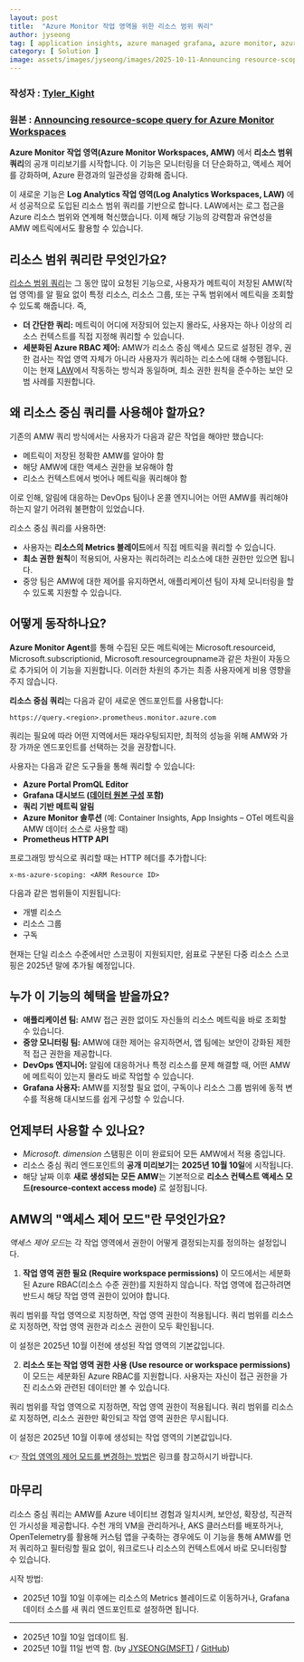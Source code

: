 ```yaml
---
layout: post
title:  "Azure Monitor 작업 영역을 위한 리소스 범위 쿼리"
author: jyseong
tag: [ application insights, azure managed grafana, azure monitor, azure monitor managed service for prometheus, opentelemetry, updates ]
category: [ Solution ]
image: assets/images/jyseong/images/2025-10-11-Announcing resource-scope query for Azure Monitor Workspaces/blog post resource 4.png
---
```


### 작성자 : [Tyler_Kight](https://techcommunity.microsoft.com/users/tyler_kight/818335)
### 원본 : [Announcing resource-scope query for Azure Monitor Workspaces](https://techcommunity.microsoft.com/blog/azureobservabilityblog/announcing-resource-scope-query-for-azure-monitor-workspaces/4460567)

**Azure Monitor 작업 영역(Azure Monitor Workspaces, AMW)** 에서 **리소스 범위 쿼리**의 공개 미리보기를 시작합니다. 이 기능은 모니터링을 더 단순화하고, 액세스 제어를 강화하며, Azure 환경과의 일관성을 강화해 줍니다.

이 새로운 기능은 **Log Analytics 작업 영역(Log Analytics Workspaces, LAW)** 에서 성공적으로 도입된 리소스 범위 쿼리를 기반으로 합니다. LAW에서는 로그 접근을 Azure 리소스 범위와 연계해 혁신했습니다. 이제 해당 기능의 강력함과 유연성을 AMW 메트릭에서도 활용할 수 있습니다.

## 리소스 범위 쿼리란 무엇인가요?
[리소스 범위 쿼리](https://learn.microsoft.com/en-us/azure/azure-monitor/metrics/azure-monitor-workspace-manage-access)는 그 동안 많이 요청된 기능으로, 사용자가 메트릭이 저장된 AMW(작업 영역)를 알 필요 없이 특정 리소스, 리소스 그룹, 또는 구독 범위에서 메트릭을 조회할 수 있도록 해줍니다. 즉,

- **더 간단한 쿼리:** 메트릭이 어디에 저장되어 있는지 몰라도, 사용자는 하나 이상의 리소스 컨텍스트를 직접 지정해 쿼리할 수 있습니다.
- **세분화된 Azure RBAC 제어:** AMW가 리소스 중심 액세스 모드로 설정된 경우, 권한 검사는 작업 영역 자체가 아니라 사용자가 쿼리하는 리소스에 대해 수행됩니다. 이는 현재 [LAW](https://learn.microsoft.com/en-us/azure/azure-monitor/logs/manage-access?tabs=portal)에서 작동하는 방식과 동일하며, 최소 권한 원칙을 준수하는 보안 모범 사례를 지원합니다.

## 왜 리소스 중심 쿼리를 사용해야 할까요?
기존의 AMW 쿼리 방식에서는 사용자가 다음과 같은 작업을 해야만 했습니다:

- 메트릭이 저장된 정확한 AMW를 알아야 함
- 해당 AMW에 대한 액세스 권한을 보유해야 함
- 리소스 컨텍스트에서 벗어나 메트릭을 쿼리해야 함

이로 인해, 알림에 대응하는 DevOps 팀이나 온콜 엔지니어는 어떤 AMW를 쿼리해야 하는지 알기 어려워 불편함이 있었습니다.

리소스 중심 쿼리를 사용하면:

- 사용자는 **리소스의 Metrics 블레이드**에서 직접 메트릭을 쿼리할 수 있습니다.
- **최소 권한 원칙**이 적용되어, 사용자는 쿼리하려는 리소스에 대한 권한만 있으면 됩니다.
- 중앙 팀은 AMW에 대한 제어를 유지하면서, 애플리케이션 팀이 자체 모니터링을 할 수 있도록 지원할 수 있습니다.

## 어떻게 동작하나요?
**Azure Monitor Agent**를 통해 수집된 모든 메트릭에는 Microsoft.resourceid, Microsoft.subscriptionid, Microsoft.resourcegroupname과 같은 차원이 자동으로 추가되어 이 기능을 지원합니다. 이러한 차원의 추가는 최종 사용자에게 비용 영향을 주지 않습니다.

**리소스 중심 쿼리**는 다음과 같이 새로운 엔드포인트를 사용합니다:

```
https://query.<region>.prometheus.monitor.azure.com
```

쿼리는 필요에 따라 어떤 지역에서든 재라우팅되지만, 최적의 성능을 위해 AMW와 가장 가까운 엔드포인트를 선택하는 것을 권장합니다.

사용자는 다음과 같은 도구들을 통해 쿼리할 수 있습니다:

- **Azure Portal PromQL Editor**
- **Grafana 대시보드 ([데이터 원본 구성](https://learn.microsoft.com/en-us/azure/azure-monitor/metrics/azure-monitor-workspace-manage-access) 포함)**
- **쿼리 기반 메트릭 알림**
- **Azure Monitor 솔루션** (예: Container Insights, App Insights – OTel 메트릭을 AMW 데이터 소스로 사용할 때)
- **Prometheus HTTP API**

프로그래밍 방식으로 쿼리할 때는 HTTP 헤더를 추가합니다:
```
x-ms-azure-scoping: <ARM Resource ID>
```

다음과 같은 범위들이 지원됩니다:

- 개별 리소스
- 리소스 그룹
- 구독

현재는 단일 리소스 수준에서만 스코핑이 지원되지만, 쉼표로 구분된 다중 리소스 스코핑은 2025년 말에 추가될 예정입니다.

## 누가 이 기능의 혜택을 받을까요?

- **애플리케이션 팀:** AMW 접근 권한 없이도 자신들의 리소스 메트릭을 바로 조회할 수 있습니다.
- **중앙 모니터링 팀:** AMW에 대한 제어는 유지하면서, 앱 팀에는 보안이 강화된 제한적 접근 권한을 제공합니다.
- **DevOps 엔지니어:** 알림에 대응하거나 특정 리소스를 문제 해결할 때, 어떤 AMW에 메트릭이 있는지 몰라도 바로 작업할 수 있습니다.
- **Grafana 사용자:** AMW를 지정할 필요 없이, 구독이나 리소스 그룹 범위에 동적 변수를 적용해 대시보드를 쉽게 구성할 수 있습니다.


## 언제부터 사용할 수 있나요?

- *Microsoft. dimension* 스탬핑은 이미 완료되어 모든 AMW에서 적용 중입니다.
- 리소스 중심 쿼리 엔드포인트의 **공개 미리보기**는 **2025년 10월 10일**에 시작됩니다.
- 해당 날짜 이후 **새로 생성되는 모든 AMW**는 기본적으로 **리소스 컨텍스트 액세스 모드(resource-context access mode)** 로 설정됩니다.

## AMW의 "액세스 제어 모드"란 무엇인가요?
*액세스 제어 모드*는 각 작업 영역에서 권한이 어떻게 결정되는지를 정의하는 설정입니다.

1. **작업 영역 권한 필요 (Require workspace permissions)**
이 모드에서는 세분화된 Azure RBAC(리소스 수준 권한)를 지원하지 않습니다.
작업 영역에 접근하려면 반드시 해당 작업 영역 권한이 있어야 합니다.

쿼리 범위를 작업 영역으로 지정하면, 작업 영역 권한이 적용됩니다.
쿼리 범위를 리소스로 지정하면, 작업 영역 권한과 리소스 권한이 모두 확인됩니다.

이 설정은 2025년 10월 이전에 생성된 작업 영역의 기본값입니다.

2. **리소스 또는 작업 영역 권한 사용 (Use resource or workspace permissions)**
이 모드는 세분화된 Azure RBAC를 지원합니다.
사용자는 자신이 접근 권한을 가진 리소스와 관련된 데이터만 볼 수 있습니다.

쿼리 범위를 작업 영역으로 지정하면, 작업 영역 권한이 적용됩니다.
쿼리 범위를 리소스로 지정하면, 리소스 권한만 확인되고 작업 영역 권한은 무시됩니다.

이 설정은 2025년 10월 이후에 생성되는 작업 영역의 기본값입니다.

👉 [작업 영역의 제어 모드를 변경하는 방법](https://learn.microsoft.com/en-us/azure/azure-monitor/metrics/azure-monitor-workspace-manage-access)은 링크를 참고하시기 바랍니다.

## 마무리 
리소스 중심 쿼리는 AMW를 Azure 네이티브 경험과 일치시켜, 보안성, 확장성, 직관적인 가시성을 제공합니다. 수천 개의 VM을 관리하거나, AKS 클러스터를 배포하거나, OpenTelemetry를 활용해 커스텀 앱을 구축하는 경우에도 이 기능을 통해 AMW를 먼저 쿼리하고 필터링할 필요 없이, 워크로드나 리소스의 컨텍스트에서 바로 모니터링할 수 있습니다.

시작 방법:
- 2025년 10월 10일 이후에는 리소스의 Metrics 블레이드로 이동하거나, Grafana 데이터 소스를 새 쿼리 엔드포인트로 설정하면 됩니다.

----------

- 2025년 10월 10일 업데이트 됨.
- 2025년 10월 11일 번역 함. (by [JYSEONG(MSFT)](https://techcommunity.microsoft.com/users/ji%20yong%20seong/219866) / [GitHub](https://github.com/jiyongseong))